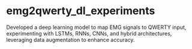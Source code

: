 # emg2qwerty_dl_experiments
Developed a deep learning model to map EMG signals to QWERTY input, experimenting with LSTMs, RNNs, CNNs, and hybrid architectures, leveraging data augmentation to enhance accuracy.

